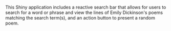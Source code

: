 This Shiny application includes a reactive search bar that allows for users to search for a word or phrase and view the lines of Emily Dickinson's poems matching the search term(s), and an action button to present a random poem.